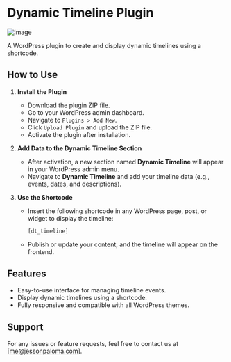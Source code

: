 # Dynamic Timeline Plugin
![image](https://github.com/user-attachments/assets/407394e5-431d-4cfd-8535-46ce9da4007f)

A WordPress plugin to create and display dynamic timelines using a shortcode.

## How to Use

1. **Install the Plugin**
   - Download the plugin ZIP file.
   - Go to your WordPress admin dashboard.
   - Navigate to `Plugins > Add New`.
   - Click `Upload Plugin` and upload the ZIP file.
   - Activate the plugin after installation.

2. **Add Data to the Dynamic Timeline Section**
   - After activation, a new section named **Dynamic Timeline** will appear in your WordPress admin menu.
   - Navigate to **Dynamic Timeline** and add your timeline data (e.g., events, dates, and descriptions).

3. **Use the Shortcode**
   - Insert the following shortcode in any WordPress page, post, or widget to display the timeline:
     ```php
     [dt_timeline]
     ```

   - Publish or update your content, and the timeline will appear on the frontend.

## Features

- Easy-to-use interface for managing timeline events.
- Display dynamic timelines using a shortcode.
- Fully responsive and compatible with all WordPress themes.

## Support

For any issues or feature requests, feel free to contact us at [me@jessonpaloma.com].


